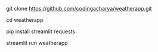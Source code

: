 git clone https://github.com/codingacharya/weatherapp.git

cd weatherapp

pip install streamlit requests

streamlit run weatherapp

